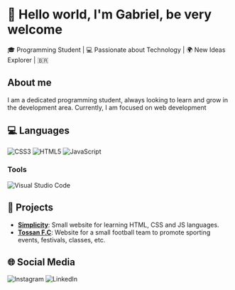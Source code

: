 # 👋 Hello world, I'm Gabriel, be very welcome 
🎓 Programming Student | 💻 Passionate about Technology | 🌍 New Ideas Explorer | 🇧🇷

## About me
I am a dedicated programming student, always looking to learn and grow in the development area. Currently, I am focused on web development

## 💻 Languages
![CSS3](https://img.shields.io/badge/css3-%231572B6.svg?style=for-the-badge&logo=css3&logoColor=white)
![HTML5](https://img.shields.io/badge/html5-%23E34F26.svg?style=for-the-badge&logo=html5&logoColor=white)
![JavaScript](https://img.shields.io/badge/javascript-%23323330.svg?style=for-the-badge&logo=javascript&logoColor=%23F7DF1E)

### Tools
![Visual Studio Code](https://img.shields.io/badge/Visual%20Studio%20Code-0078d7.svg?style=for-the-badge&logo=visual-studio-code&logoColor=white)

## 🚀 Projects
- **[Simplicity](https://github.com/gaaviana/simplicity)**: Small website for learning HTML, CSS and JS languages.
- **[Tossan F.C](https://github.com/gaaviana/tossan)**: Website for a small football team to promote sporting events, festivals, classes, etc.

## 🌐 Social Media
![Instagram](https://img.shields.io/badge/Instagram-%23E4405F.svg?style=for-the-badge&logo=Instagram&logoColor=white)
![LinkedIn](https://img.shields.io/badge/linkedin-%230077B5.svg?style=for-the-badge&logo=linkedin&logoColor=white)


